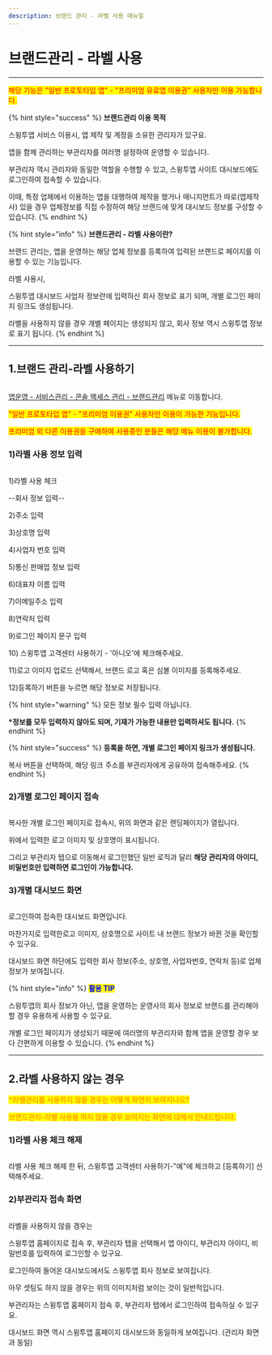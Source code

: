 ```yaml
---
description: 브랜드 관리 - 라벨 사용 매뉴얼
---
```


# 브랜드관리 - 라벨 사용

***

<mark style="color:red;">해당 기능은 "일반 프로토타입 앱" - "프리미엄 유료앱 이용권" 사용자만 이용 가능합니다.</mark>&#x20;

{% hint style="success" %}
**브랜드관리 이용 목적**

스윙투앱 서비스 이용시, 앱 제작 및 계정을 소유한 관리자가 있구요.

앱을 함께 관리하는 부관리자를 여러명 설정하여 운영할 수 있습니다.

부관리자 역시 관리자와 동일한 역할을 수행할 수 있고, 스윙투앱 사이트 대시보드에도 로그인하여 접속할 수 있습니다.&#x20;

이때, 특정 업체에서 이용하는 앱을 대행하여 제작을 했거나 매니지먼트가 따로(앱제작사) 있을 경우 업체정보를 직접 수정하여 해당 브랜드에 맞게 대시보드 정보를 구성할 수 있습니다.&#x20;
{% endhint %}

{% hint style="info" %}
**브랜드관리 - 라벨 사용이란?**

브랜드 관리는, 앱을 운영하는 해당 업체 정보를 등록하여 입력된 브랜드로 페이지를 이용할 수 있는 기능입니다.

라벨 사용시,&#x20;

스윙투앱 대시보드 사업자 정보란에 입력하신 회사 정보로 표기 되며, 개별 로그인 페이지 링크도 생성됩니다.&#x20;

라벨을 사용하지 않을 경우 개별 페이지는 생성되지 않고, 회사 정보 역시 스윙투앱 정보로 표기 됩니다.
{% endhint %}

***



## 1.브랜드 관리-라벨 사용하기

<figure><img src="../../../.gitbook/assets/브랜드관리7.png" alt=""><figcaption></figcaption></figure>

[앱운영 - 서비스관리 - 콘솔 액세스 관리 - 브랜드관리](https://www.swing2app.co.kr/view/brand\_setting\_view) 메뉴로 이동합니다.

<mark style="color:red;">"일반 프로토타입 앱" - "프리미엄 이용권" 사용자만 이용이 가능한 기능입니다.</mark>&#x20;

<mark style="color:red;">프리미엄 외 다른 이용권을 구매하여 사용중인 분들은 해당 메뉴 이용이 불가합니다.</mark>



### 1)라벨 사용 정보 입력

<figure><img src="../../../.gitbook/assets/브랜드관리1.png" alt=""><figcaption></figcaption></figure>

1\)라벨 사용 체크&#x20;

\--회사 정보 입력--

2\)주소 입력

3\)상호명 입력

4\)사업자 번호 입력

5\)통신 판매업 정보 입력

6\)대표자 이름 입력

7\)이메일주소 입력

8\)연락처 입력

9\)로그인 페이지 문구 입력

10\) 스윙투앱 고객센터 사용하기 - '아니오'에 체크해주세요.&#x20;

11\)로고 이미지 업로드 선택해서, 브랜드 로고 혹은 심볼 이미지를 등록해주세요.

12\)등록하기 버튼을 누르면 해당 정보로 저장됩니다.

{% hint style="warning" %}
모든 정보 필수 입력 아닙니다.&#x20;

**\*정보를 모두 입력하지 않아도 되며, 기재가 가능한 내용만 입력하셔도 됩니다.**&#x20;
{% endhint %}

{% hint style="success" %}
**등록을 하면, 개별 로그인 페이지 링크가 생성됩니다.**&#x20;

복사 버튼을 선택하여, 해당 링크 주소를 부관리자에게 공유하여 접속해주세요.&#x20;
{% endhint %}



### 2)개별 로그인 페이지 접속&#x20;

<figure><img src="../../../.gitbook/assets/브랜드관리2.png" alt=""><figcaption></figcaption></figure>

복사한 개별 로그인 페이지로 접속시, 위의 화면과 같은 랜딩페이지가 열립니다.

위에서 입력한 로고 이미지 및 상호명이 표시됩니다.&#x20;

그리고 부관리자 탭으로 이동해서 로그인했던 일반 로직과 달리 **해당 관리자의 아이디, 비밀번호만 입력하면 로그인이 가능합니다.**&#x20;



### 3)개별 대시보드 화면

<figure><img src="../../../.gitbook/assets/브랜드관리3.png" alt=""><figcaption></figcaption></figure>

로그인하여 접속한 대시보드 화면입니다.

마찬가지로 입력한로고 이미지, 상호명으로 사이트 내 브랜드 정보가 바뀐 것을 확인할 수 있구요.

대시보드 화면 하단에도 입력한 회사 정보(주소, 상호명, 사업자번호, 연락처 등)로 업체 정보가 보여집니다.

{% hint style="info" %}
<mark style="color:blue;">**활용 TIP**</mark>

스윙투앱의 회사 정보가 아닌, 앱을 운영하는 운영사의 회사 정보로 브랜드를 관리해야 할 경우 유용하게 사용할 수 있구요.

개별 로그인 페이지가 생성되기 때문에 여러명의 부관리자와 함께 앱을 운영할 경우 보다 간편하게 이용할 수 있습니다.&#x20;
{% endhint %}



***



## 2.라벨 사용하지 않는 경우



<mark style="color:orange;">**\*라벨관리를 사용하지 않을 경우는 어떻게 화면이 보여지나요?**</mark>

<mark style="color:orange;">**브랜드관리-라벨 사용을 하지 않을 경우 보여지는 화면에 대해서 안내드립니다.**</mark>&#x20;



### **1)라벨 사용 체크 해제**

<figure><img src="../../../.gitbook/assets/브랜드관리5.png" alt=""><figcaption></figcaption></figure>

라벨 사용 체크 해제 한 뒤, 스윙투앱 고객센터 사용하기-"예"에 체크하고 \[등록하기] 선택해주세요.



### 2)부관리자 접속 화면

<figure><img src="../../../.gitbook/assets/브랜드관리6.png" alt=""><figcaption></figcaption></figure>

라벨을 사용하지 않을 경우는&#x20;

스윙투앱 홈페이지로 접속 후, 부관리자 탭을 선택해서 앱 아이디, 부관리자 아이디, 비밀번호를 입력하여 로그인할 수 있구요.

로그인하여 들어온 대시보드에서도 스윙투앱 회사 정보로 보여집니다.&#x20;



아무 셋팅도 하지 않을 경우는 위의 이미지처럼 보이는 것이 일반적입니다.&#x20;

부관리자는 스윙투앱 홈페이지 접속 후, 부관리자 탭에서 로그인하여 접속하실 수 있구요.

대시보드 화면 역시 스윙투앱 홈페이지 대시보드와 동일하게 보여집니다. (관리자 화면과 동일)

